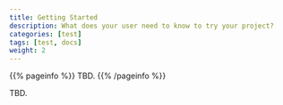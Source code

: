 ```yaml
---
title: Getting Started
description: What does your user need to know to try your project?
categories: [test]
tags: [test, docs]
weight: 2
---
```


{{% pageinfo %}}
TBD.
{{% /pageinfo %}}

TBD.
